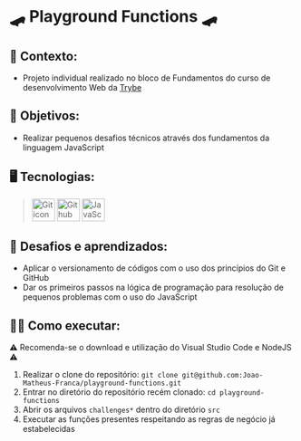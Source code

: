 # 🛹 Playground Functions 🛹
## 📝 Contexto: 
* Projeto individual realizado no bloco de Fundamentos do curso de desenvolvimento Web da
<a href="https://www.betrybe.com/">Trybe</a>
## 🎯 Objetivos: 
* Realizar pequenos desafios técnicos através dos fundamentos da linguagem JavaScript
## 🖥️ Tecnologias:
> <img src="https://cdn.jsdelivr.net/gh/devicons/devicon/icons/git/git-original.svg" height=40 alt="Git icon"/>
> <img src="https://cdn.jsdelivr.net/gh/devicons/devicon/icons/github/github-original.svg" height=40 alt="Github icon"/>
> <img src="https://cdn.jsdelivr.net/gh/devicons/devicon/icons/javascript/javascript-original.svg" height=40 alt="JavaScript icon"/>
## 🧠 Desafios e aprendizados:
* Aplicar o versionamento de códigos com o uso dos princípios do Git e GitHub 
* Dar os primeiros passos na lógica de programação para resolução de pequenos problemas com o uso do JavaScript
## 👨‍💻 Como executar: 
⚠️ Recomenda-se o download e utilização do Visual Studio Code e NodeJS ⚠️
1. Realizar o clone do repositório: ``` git clone git@github.com:Joao-Matheus-Franca/playground-functions.git ```
2. Entrar no diretório do repositório recém clonado: ``` cd playground-functions ``` 
3. Abrir os arquivos ``` challenges* ``` dentro do diretório ``` src ``` 
4. Executar as funções presentes respeitando as regras de negócio já estabelecidas
